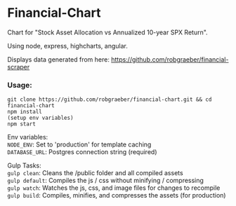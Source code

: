 Financial-Chart
=================

Chart for "Stock Asset Allocation vs Annualized 10-year SPX Return".

Using node, express, highcharts, angular.

Displays data generated from here: https://github.com/robgraeber/financial-scraper

### Usage:

```
git clone https://github.com/robgraeber/financial-chart.git && cd financial-chart
npm install
(setup env variables)
npm start
```

Env variables:  
`NODE_ENV`: Set to 'production' for template caching  
`DATABASE_URL`: Postgres connection string (required)

Gulp Tasks:  
`gulp clean`: Cleans the /public folder and all compiled assets  
`gulp default`: Compiles the js / css without minifying / compressing  
`gulp watch`: Watches the js, css, and image files for changes to recompile  
`gulp build`: Compiles, minifies, and compresses the assets (for production)  
